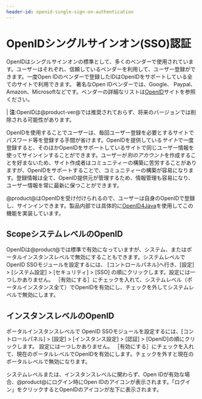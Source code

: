 ```yaml
---
header-id: openid-single-sign-on-authentication
---
```


# OpenIDシングルサインオン(SSO)認証

OpenIDはシングルサインオンの標準として、多くのベンダーで使用されています。ユーザーはそれぞれ、信頼しているベンダーを利用して、ユーザー登録ができます。一度Open IDのベンダーで登録したIDはOpenIDをサポートしている全てのサイトで利用できます。 著名なOpen IDベンダーでは、Google、 Paypal、 Amazon、Microsoftなどです。ベンダーの詳細なリストは[OpenID](http://www.openid.net/)サイトを参照ください。

| **注**:OpenIDは@product-ver@では推奨されておらず、将来のバージョンでは削除される可能性があります。

OpenIDを使用することでユーザーは、毎回ユーザー登録を必要とするサイトでパスワード等を登録する手間が省けます。OpenIDを提供している*サイト*で一度登録すると、そのほかOpenIDをサポートしているサイトで同じユーザー情報を使ってサインインすることができます。ユーザーが*別のアカウント*を作成することを好まないため、サイト作成者はコミュニティーの構築に苦労することがありますが、OpenIDをサポートすることで、コミュニティーの構築が容易になります。登録情報は全て、OpenID提供元が管理するため、情報管理も容易になり、ユーザー情報を常に最新に保つことができます。

@product@はOpenIDを受け付けられるので、ユーザーは自身のOpenIDで登録し、サインインできます。製品内部では具体的に[OpenID4Java](https://github.com/jbufu/openid4java)を使用してこの機能を実装しています。

## ScopeシステムレベルのOpenID

OpenIDは@product@では標準で有効になっていますが、システム、またはポータルインスタンスレベルで無効にすることもできます。システムレベルでOpenID SSOモジュールを設定するには、 [コントロールパネル]へ行き、[設定] > [システム設定] > [セキュリティ]  > [SSO] の順にクリックします。設定には一つしかありません。 ［有効にする］にチェックを入れて、システムレベル（ポータルインスタンス全て）でOpenIDを有効にし、チェックを外してシステムレベルで無効にします。

## インスタンスレベルのOpenID

ポータルインスタンスレベルで OpenID SSOモジュールを設定するには、[コントロールパネル] > [設定] > [インスタンス設定] > [認証] > [OpenID]の順にクリックします。
設定には一つしかありません。 
［有効にする］にチェックを入れて、現在のポータルレベルでOpenIDを有効にします。チェックを外すと現在のポータルレベルで無効になります。


システムレベルまたは、インスタンスレベルに関わらず、Open IDが有効な場合、@product@にログイン時にOpen IDのアイコンが表示されます。「ログイン」をクリックするとOpenIDのアイコンが左下に表示されます。

